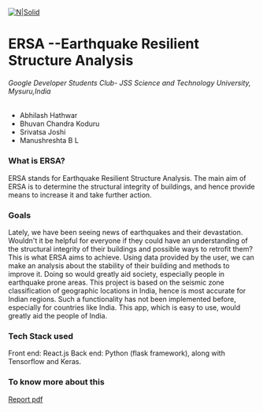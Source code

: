 [![N|Solid](https://i.ibb.co/Gszfjwd/back.jpg)](https://nodesource.com/products/nsolid)
# ERSA --Earthquake Resilient Structure Analysis

###### Google Developer Students Club- JSS Science and Technology University, Mysuru,India

- Abhilash Hathwar
- Bhuvan Chandra Koduru
- Srivatsa Joshi
- Manushreshta B L

### What is ERSA?
ERSA stands for Earthquake Resilient Structure Analysis. The main aim of ERSA is to
determine the structural integrity of buildings, and hence provide means to increase it and take
further action.

### Goals
Lately, we have been seeing news of earthquakes and their devastation. Wouldn't it be helpful
for everyone if they could have an understanding of the structural integrity of their buildings
and possible ways to retrofit them? This is what ERSA aims to achieve. Using data provided by
the user, we can make an analysis about the stability of their building and methods to improve
it. Doing so would greatly aid society, especially people in earthquake prone areas. This project
is based on the seismic zone classification of geographic locations in India, hence is most
accurate for Indian regions. Such a functionality has not been implemented before, especially
for countries like India. This app, which is easy to use, would greatly aid the people of India.
### Tech Stack used
Front end: React.js
Back end: Python (flask framework), along with Tensorflow and Keras.

### To know more about this 
[Report pdf](https://github.com/gdsc-jssstu/ERSA/blob/main/ERSA%20Report.pdf)
